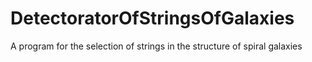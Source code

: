 # DetectoratorOfStringsOfGalaxies
A program for the selection of strings in the structure of spiral galaxies
